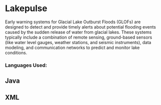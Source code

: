 # Lakepulse



Early warning systems for Glacial Lake Outburst Floods (GLOFs) are designed to detect and provide timely alerts about potential flooding events caused by the sudden release of water from glacial lakes. These systems typically include a combination of remote sensing, ground-based sensors (like water level gauges, weather stations, and seismic instruments), data modeling, and communication networks to predict and monitor lake conditions.
### Languages Used:
## Java
## XML
